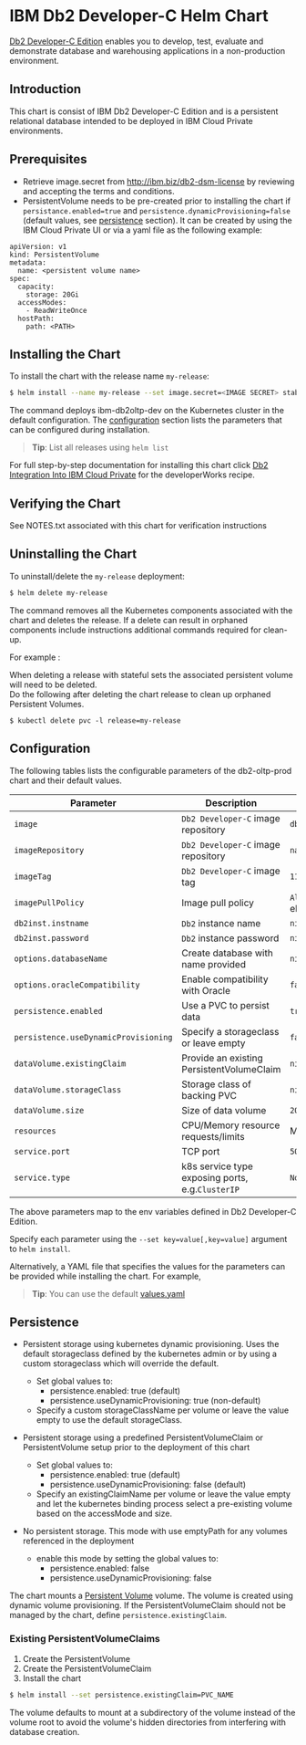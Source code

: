 # IBM Db2 Developer-C Helm Chart

[Db2 Developer-C Edition](http://www-03.ibm.com/software/products/sv/db2-developer-edition) enables you to develop, test, evaluate and demonstrate database and warehousing applications in a non-production environment. 

## Introduction

This chart is consist of IBM Db2 Developer-C Edition and is a persistent relational database intended to be deployed in IBM Cloud Private environments. 

## Prerequisites
- Retrieve image.secret from http://ibm.biz/db2-dsm-license by reviewing and accepting the terms and conditions.
- PersistentVolume needs to be pre-created prior to installing the chart if `persistance.enabled=true` and `persistence.dynamicProvisioning=false` (default values, see [persistence](#persistence) section). It can be created by using the IBM Cloud Private UI or via a yaml file as the following example: 

```
apiVersion: v1
kind: PersistentVolume
metadata:
  name: <persistent volume name>
spec:
  capacity:
    storage: 20Gi
  accessModes:
    - ReadWriteOnce
  hostPath:
    path: <PATH>
```

## Installing the Chart

To install the chart with the release name `my-release`:

```bash
$ helm install --name my-release --set image.secret=<IMAGE SECRET> stable/ibm-db2oltp-dev
```

The command deploys ibm-db2oltp-dev on the Kubernetes cluster in the default configuration. The [configuration](#configuration) section lists the parameters that can be configured during installation.

> **Tip**: List all releases using `helm list`

For full step-by-step documentation for installing this chart click [Db2 Integration Into IBM Cloud Private](https://developer.ibm.com/recipes/tutorials/db2-integration-into-ibm-cloud-private/) for the developerWorks recipe.

## Verifying the Chart
See NOTES.txt associated with this chart for verification instructions

## Uninstalling the Chart

To uninstall/delete the `my-release` deployment:

```bash
$ helm delete my-release
```

The command removes all the Kubernetes components associated with the chart and deletes the release.  If a delete can result in orphaned components include instructions additional commands required for clean-up.  

For example :

When deleting a release with stateful sets the associated persistent volume will need to be deleted.  
Do the following after deleting the chart release to clean up orphaned Persistent Volumes.

```console
$ kubectl delete pvc -l release=my-release
``` 

## Configuration

The following tables lists the configurable parameters of the db2-oltp-prod chart and their default values.

| Parameter                     | Description                                     | Default                                                    |
| ---------------------------   | ---------------------------------------------   | ---------------------------------------------------------- |
| `image`                       | `Db2 Developer-C` image repository              | `db2server_dec-ma`                                         |
| `imageRepository`             | `Db2 Developer-C` image repository              | `na.cumulusrepo.com/hcicp_dev/`                            |                    
| `imageTag`                    | `Db2 Developer-C` image tag                     | `11.1.2.2`                                                 |
| `imagePullPolicy`             | Image pull policy                               | `Always` if `imageTag` is `latest`, else `IfNotPresent`    |
| `db2inst.instname`            | `Db2` instance name                             | `nil`                                                      |                     
| `db2inst.password`            | `Db2` instance password                         | `nil`                                                      |                  
| `options.databaseName`        | Create database with name provided              | `nil`                                                      |                 
| `options.oracleCompatibility` | Enable compatibility with Oracle                | `false`                                                    |                      
| `persistence.enabled`         | Use a PVC to persist data                       | `true`                                                     |
| `persistence.useDynamicProvisioning`      | Specify a storageclass or leave empty           | `false`                                        |
| `dataVolume.existingClaim`    | Provide an existing PersistentVolumeClaim       | `nil`                                                      |
| `dataVolume.storageClass`     | Storage class of backing PVC                    | `nil`                                                      |
| `dataVolume.size`             | Size of data volume                             | `200Gi`                                                    |
| `resources`                   | CPU/Memory resource requests/limits             | Memory: `2Gi`, CPU: `1000m`                                |
| `service.port`                | TCP port                                        | `50000`                                                    |
| `service.type`                | k8s service type exposing ports, e.g.`ClusterIP`| `NodePort`                                                 |

The above parameters map to the env variables defined in Db2 Developer-C Edition. 

Specify each parameter using the `--set key=value[,key=value]` argument to `helm install`.

Alternatively, a YAML file that specifies the values for the parameters can be provided while installing the chart. For example,

> **Tip**: You can use the default [values.yaml](values.yaml)

## Persistence

- Persistent storage using kubernetes dynamic provisioning. Uses the default storageclass defined by the kubernetes admin or by using a custom storageclass which will override the default.
  - Set global values to:
    - persistence.enabled: true (default)
    - persistence.useDynamicProvisioning: true (non-default)
  - Specify a custom storageClassName per volume or leave the value empty to use the default storageClass.


- Persistent storage using a predefined PersistentVolumeClaim or PersistentVolume setup prior to the deployment of this chart
  - Set global values to:
    - persistence.enabled: true (default)
    - persistence.useDynamicProvisioning: false (default)
  - Specify an existingClaimName per volume or leave the value empty and let the kubernetes binding process select a pre-existing volume based on the accessMode and size.    


- No persistent storage. This mode with use emptyPath for any volumes referenced in the deployment
  - enable this mode by setting the global values to:
    - persistence.enabled: false
    - persistence.useDynamicProvisioning: false


The chart mounts a [Persistent Volume](http://kubernetes.io/docs/user-guide/persistent-volumes/) volume. The volume is created using dynamic volume provisioning. If the PersistentVolumeClaim should not be managed by the chart, define `persistence.existingClaim`.

### Existing PersistentVolumeClaims

1. Create the PersistentVolume
1. Create the PersistentVolumeClaim
1. Install the chart
```bash
$ helm install --set persistence.existingClaim=PVC_NAME
```

The volume defaults to mount at a subdirectory of the volume instead of the volume root to avoid the volume's hidden directories from interfering with database creation.
